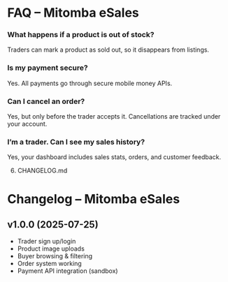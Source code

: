 # FAQ – Mitomba eSales

###  What happens if a product is out of stock?
Traders can mark a product as sold out, so it disappears from listings.

###  Is my payment secure?
Yes. All payments go through secure mobile money APIs.


###  Can I cancel an order?
Yes, but only before the trader accepts it. Cancellations are tracked under your account.

###  I’m a trader. Can I see my sales history?
Yes, your dashboard includes sales stats, orders, and customer feedback.


 6. CHANGELOG.md

# Changelog – Mitomba eSales

## v1.0.0 (2025-07-25)
- Trader sign up/login
- Product image uploads
- Buyer browsing & filtering
- Order system working
- Payment API integration (sandbox)

